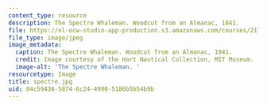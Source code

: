 ```yaml
---
content_type: resource
description: The Spectre Whaleman. Woodcut from an Almanac, 1841.
file: https://ol-ocw-studio-app-production.s3.amazonaws.com/courses/21l-705-major-authors-melville-and-morrison-fall-2003/04c5943658746c2449905186b5b54b9b_spectre.jpg
file_type: image/jpeg
image_metadata:
  caption: The Spectre Whaleman. Woodcut from an Almanac, 1841.
  credit: Image courtesy of the Hart Nautical Collection, MIT Museum.
  image-alt: 'The Spectre Whaleman. '
resourcetype: Image
title: spectre.jpg
uid: 04c59436-5874-6c24-4990-5186b5b54b9b
---
```

